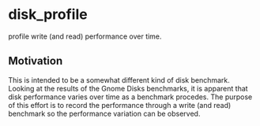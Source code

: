 # disk_profile
profile write (and read) performance over time.

## Motivation

This is intended to be a somewhat different kind of disk benchmark. Looking at the results of the Gnome Disks benchmarks, it is apparent that disk performance varies over time as a benchmark procedes. The purpose of this effort is to record the performance through a write (and read) benchmark so the performance variation can be observed.
